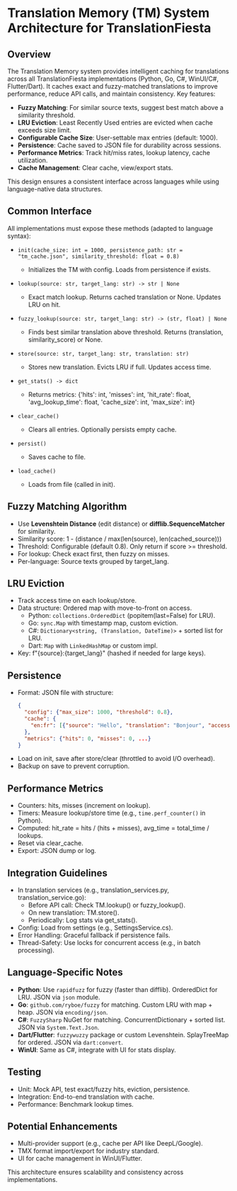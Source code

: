 # Translation Memory (TM) System Architecture for TranslationFiesta

## Overview
The Translation Memory system provides intelligent caching for translations across all TranslationFiesta implementations (Python, Go, C#, WinUI/C#, Flutter/Dart). It caches exact and fuzzy-matched translations to improve performance, reduce API calls, and maintain consistency. Key features:
- **Fuzzy Matching**: For similar source texts, suggest best match above a similarity threshold.
- **LRU Eviction**: Least Recently Used entries are evicted when cache exceeds size limit.
- **Configurable Cache Size**: User-settable max entries (default: 1000).
- **Persistence**: Cache saved to JSON file for durability across sessions.
- **Performance Metrics**: Track hit/miss rates, lookup latency, cache utilization.
- **Cache Management**: Clear cache, view/export stats.

This design ensures a consistent interface across languages while using language-native data structures.

## Common Interface
All implementations must expose these methods (adapted to language syntax):

- `init(cache_size: int = 1000, persistence_path: str = "tm_cache.json", similarity_threshold: float = 0.8)`
  - Initializes the TM with config. Loads from persistence if exists.

- `lookup(source: str, target_lang: str) -> str | None`
  - Exact match lookup. Returns cached translation or None. Updates LRU on hit.

- `fuzzy_lookup(source: str, target_lang: str) -> (str, float) | None`
  - Finds best similar translation above threshold. Returns (translation, similarity_score) or None.

- `store(source: str, target_lang: str, translation: str)`
  - Stores new translation. Evicts LRU if full. Updates access time.

- `get_stats() -> dict`
  - Returns metrics: {'hits': int, 'misses': int, 'hit_rate': float, 'avg_lookup_time': float, 'cache_size': int, 'max_size': int}

- `clear_cache()`
  - Clears all entries. Optionally persists empty cache.

- `persist()`
  - Saves cache to file.

- `load_cache()`
  - Loads from file (called in init).

## Fuzzy Matching Algorithm
- Use **Levenshtein Distance** (edit distance) or **difflib.SequenceMatcher** for similarity.
- Similarity score: 1 - (distance / max(len(source), len(cached_source)))
- Threshold: Configurable (default 0.8). Only return if score >= threshold.
- For lookup: Check exact first, then fuzzy on misses.
- Per-language: Source texts grouped by target_lang.

## LRU Eviction
- Track access time on each lookup/store.
- Data structure: Ordered map with move-to-front on access.
  - Python: `collections.OrderedDict` (popitem(last=False) for LRU).
  - Go: `sync.Map` with timestamp map, custom eviction.
  - C#: `Dictionary<string, (Translation, DateTime)>` + sorted list for LRU.
  - Dart: `Map` with `LinkedHashMap` or custom impl.
- Key: f"{source}:{target_lang}" (hashed if needed for large keys).

## Persistence
- Format: JSON file with structure:
  ```json
  {
    "config": {"max_size": 1000, "threshold": 0.8},
    "cache": {
      "en:fr": [{"source": "Hello", "translation": "Bonjour", "access_time": "2025-09-09T02:34:56Z"}]
    },
    "metrics": {"hits": 0, "misses": 0, ...}
  }
  ```
- Load on init, save after store/clear (throttled to avoid I/O overhead).
- Backup on save to prevent corruption.

## Performance Metrics
- Counters: hits, misses (increment on lookup).
- Timers: Measure lookup/store time (e.g., `time.perf_counter()` in Python).
- Computed: hit_rate = hits / (hits + misses), avg_time = total_time / lookups.
- Reset via clear_cache.
- Export: JSON dump or log.

## Integration Guidelines
- In translation services (e.g., translation_services.py, translation_service.go):
  - Before API call: Check TM.lookup() or fuzzy_lookup().
  - On new translation: TM.store().
  - Periodically: Log stats via get_stats().
- Config: Load from settings (e.g., SettingsService.cs).
- Error Handling: Graceful fallback if persistence fails.
- Thread-Safety: Use locks for concurrent access (e.g., in batch processing).

## Language-Specific Notes
- **Python**: Use `rapidfuzz` for fuzzy (faster than difflib). OrderedDict for LRU. JSON via `json` module.
- **Go**: `github.com/ryboe/fuzzy` for matching. Custom LRU with map + heap. JSON via `encoding/json`.
- **C#**: `FuzzySharp` NuGet for matching. ConcurrentDictionary + sorted list. JSON via `System.Text.Json`.
- **Dart/Flutter**: `fuzzywuzzy` package or custom Levenshtein. SplayTreeMap for ordered. JSON via `dart:convert`.
- **WinUI**: Same as C#, integrate with UI for stats display.

## Testing
- Unit: Mock API, test exact/fuzzy hits, eviction, persistence.
- Integration: End-to-end translation with cache.
- Performance: Benchmark lookup times.

## Potential Enhancements
- Multi-provider support (e.g., cache per API like DeepL/Google).
- TMX format import/export for industry standard.
- UI for cache management in WinUI/Flutter.

This architecture ensures scalability and consistency across implementations.